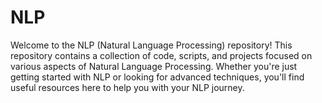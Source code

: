 # NLP
Welcome to the NLP (Natural Language Processing) repository! This repository contains a collection of code, scripts, and projects focused on various aspects of Natural Language Processing. Whether you're just getting started with NLP or looking for advanced techniques, you'll find useful resources here to help you with your NLP journey.
